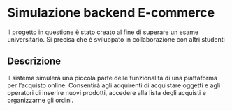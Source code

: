 # Simulazione backend E-commerce

Il progetto in questione è stato creato al fine di superare un esame universitario. Si precisa che è sviluppato in collaborazione con altri studenti

## Descrizione
Il sistema simulerà una piccola parte delle funzionalità di una piattaforma per l’acquisto online. Consentirà agli acquirenti di acquistare oggetti e agli operatori di inserire nuovi prodotti, accedere  alla lista degli acquisti e organizzarne gli ordini.
